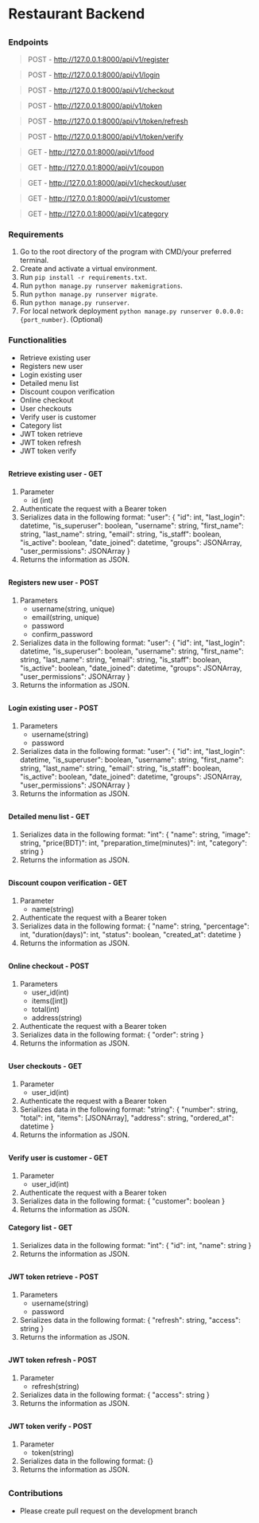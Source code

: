 # Restaurant Backend

##

### Endpoints

> POST - http://127.0.0.1:8000/api/v1/register

> POST - http://127.0.0.1:8000/api/v1/login

> POST - http://127.0.0.1:8000/api/v1/checkout

> POST - http://127.0.0.1:8000/api/v1/token

> POST - http://127.0.0.1:8000/api/v1/token/refresh

> POST - http://127.0.0.1:8000/api/v1/token/verify

> GET - http://127.0.0.1:8000/api/v1/food

> GET - http://127.0.0.1:8000/api/v1/coupon

> GET - http://127.0.0.1:8000/api/v1/checkout/user

> GET - http://127.0.0.1:8000/api/v1/customer

> GET - http://127.0.0.1:8000/api/v1/category

### Requirements

1. Go to the root directory of the program with CMD/your preferred terminal.
2. Create and activate a virtual environment.
3. Run `pip install -r requirements.txt`.
4. Run `python manage.py runserver makemigrations`.
5. Run `python manage.py runserver migrate`.
6. Run `python manage.py runserver`.
7. For local network deployment `python manage.py runserver 0.0.0.0:{port_number}`. (Optional)

### Functionalities

- Retrieve existing user
- Registers new user
- Login existing user
- Detailed menu list
- Discount coupon verification
- Online checkout
- User checkouts
- Verify user is customer
- Category list
- JWT token retrieve
- JWT token refresh
- JWT token verify

##

#### **Retrieve existing user - GET**

1. Parameter
   - id (int)
2. Authenticate the request with a Bearer token
3. Serializes data in the following format:
   "user": {
   "id": int,
   "last_login": datetime,
   "is_superuser": boolean,
   "username": string,
   "first_name": string,
   "last_name": string,
   "email": string,
   "is_staff": boolean,
   "is_active": boolean,
   "date_joined": datetime,
   "groups": JSONArray,
   "user_permissions": JSONArray
   }
4. Returns the information as JSON.

##

#### **Registers new user - POST**

1. Parameters
   - username(string, unique)
   - email(string, unique)
   - password
   - confirm_password
2. Serializes data in the following format:
   "user": {
   "id": int,
   "last_login": datetime,
   "is_superuser": boolean,
   "username": string,
   "first_name": string,
   "last_name": string,
   "email": string,
   "is_staff": boolean,
   "is_active": boolean,
   "date_joined": datetime,
   "groups": JSONArray,
   "user_permissions": JSONArray
   }
3. Returns the information as JSON.

##

#### **Login existing user - POST**

1. Parameters
   - username(string)
   - password
2. Serializes data in the following format:
   "user": {
   "id": int,
   "last_login": datetime,
   "is_superuser": boolean,
   "username": string,
   "first_name": string,
   "last_name": string,
   "email": string,
   "is_staff": boolean,
   "is_active": boolean,
   "date_joined": datetime,
   "groups": JSONArray,
   "user_permissions": JSONArray
   }
3. Returns the information as JSON.

##

#### **Detailed menu list - GET**

1. Serializes data in the following format:
   "int": {
   "name": string,
   "image": string,
   "price(BDT)": int,
   "preparation_time(minutes)": int,
   "category": string
   }
2. Returns the information as JSON.

##

#### **Discount coupon verification - GET**

1. Parameter
   - name(string)
2. Authenticate the request with a Bearer token
3. Serializes data in the following format:
   {
   "name": string,
   "percentage": int,
   "duration(days)": int,
   "status": boolean,
   "created_at": datetime
   }
4. Returns the information as JSON.

##

#### **Online checkout - POST**

1. Parameters
   - user_id(int)
   - items([int])
   - total(int)
   - address(string)
2. Authenticate the request with a Bearer token
3. Serializes data in the following format:
   {
   "order": string
   }
4. Returns the information as JSON.

##

#### **User checkouts - GET**

1. Parameter
   - user_id(int)
2. Authenticate the request with a Bearer token
3. Serializes data in the following format:
   "string": {
   "number": string,
   "total": int,
   "items": [JSONArray],
   "address": string,
   "ordered_at": datetime
   }
4. Returns the information as JSON.

##

#### **Verify user is customer - GET**

1. Parameter
   - user_id(int)
2. Authenticate the request with a Bearer token
3. Serializes data in the following format:
   {
   "customer": boolean
   }
4. Returns the information as JSON.

#### **Category list - GET**

1. Serializes data in the following format:
   "int": {
   "id": int,
   "name": string
   }
2. Returns the information as JSON.

##

#### **JWT token retrieve - POST**

1. Parameters
   - username(string)
   - password
2. Serializes data in the following format:
   {
   "refresh": string,
   "access": string
   }
3. Returns the information as JSON.

##

#### **JWT token refresh - POST**

1. Parameter
   - refresh(string)
2. Serializes data in the following format:
   {
   "access": string
   }
3. Returns the information as JSON.

##

#### **JWT token verify - POST**

1. Parameter
   - token(string)
2. Serializes data in the following format:
   {}
3. Returns the information as JSON.

##

### Contributions

- Please create pull request on the development branch
